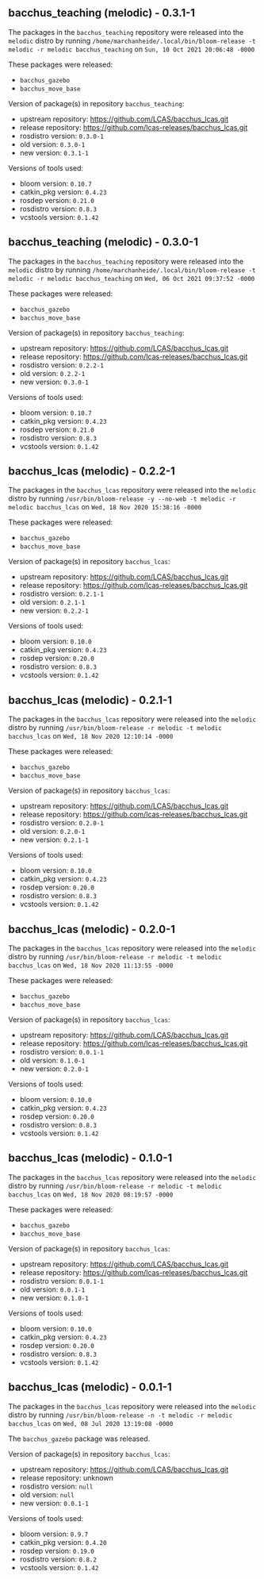 ## bacchus_teaching (melodic) - 0.3.1-1

The packages in the `bacchus_teaching` repository were released into the `melodic` distro by running `/home/marchanheide/.local/bin/bloom-release -t melodic -r melodic bacchus_teaching` on `Sun, 10 Oct 2021 20:06:48 -0000`

These packages were released:
- `bacchus_gazebo`
- `bacchus_move_base`

Version of package(s) in repository `bacchus_teaching`:

- upstream repository: https://github.com/LCAS/bacchus_lcas.git
- release repository: https://github.com/lcas-releases/bacchus_lcas.git
- rosdistro version: `0.3.0-1`
- old version: `0.3.0-1`
- new version: `0.3.1-1`

Versions of tools used:

- bloom version: `0.10.7`
- catkin_pkg version: `0.4.23`
- rosdep version: `0.21.0`
- rosdistro version: `0.8.3`
- vcstools version: `0.1.42`


## bacchus_teaching (melodic) - 0.3.0-1

The packages in the `bacchus_teaching` repository were released into the `melodic` distro by running `/home/marchanheide/.local/bin/bloom-release -t melodic -r melodic bacchus_teaching` on `Wed, 06 Oct 2021 09:37:52 -0000`

These packages were released:
- `bacchus_gazebo`
- `bacchus_move_base`

Version of package(s) in repository `bacchus_teaching`:

- upstream repository: https://github.com/LCAS/bacchus_lcas.git
- release repository: https://github.com/lcas-releases/bacchus_lcas.git
- rosdistro version: `0.2.2-1`
- old version: `0.2.2-1`
- new version: `0.3.0-1`

Versions of tools used:

- bloom version: `0.10.7`
- catkin_pkg version: `0.4.23`
- rosdep version: `0.21.0`
- rosdistro version: `0.8.3`
- vcstools version: `0.1.42`


## bacchus_lcas (melodic) - 0.2.2-1

The packages in the `bacchus_lcas` repository were released into the `melodic` distro by running `/usr/bin/bloom-release -y --no-web -t melodic -r melodic bacchus_lcas` on `Wed, 18 Nov 2020 15:38:16 -0000`

These packages were released:
- `bacchus_gazebo`
- `bacchus_move_base`

Version of package(s) in repository `bacchus_lcas`:

- upstream repository: https://github.com/LCAS/bacchus_lcas.git
- release repository: https://github.com/lcas-releases/bacchus_lcas.git
- rosdistro version: `0.2.1-1`
- old version: `0.2.1-1`
- new version: `0.2.2-1`

Versions of tools used:

- bloom version: `0.10.0`
- catkin_pkg version: `0.4.23`
- rosdep version: `0.20.0`
- rosdistro version: `0.8.3`
- vcstools version: `0.1.42`


## bacchus_lcas (melodic) - 0.2.1-1

The packages in the `bacchus_lcas` repository were released into the `melodic` distro by running `/usr/bin/bloom-release -r melodic -t melodic bacchus_lcas` on `Wed, 18 Nov 2020 12:10:14 -0000`

These packages were released:
- `bacchus_gazebo`
- `bacchus_move_base`

Version of package(s) in repository `bacchus_lcas`:

- upstream repository: https://github.com/LCAS/bacchus_lcas.git
- release repository: https://github.com/lcas-releases/bacchus_lcas.git
- rosdistro version: `0.2.0-1`
- old version: `0.2.0-1`
- new version: `0.2.1-1`

Versions of tools used:

- bloom version: `0.10.0`
- catkin_pkg version: `0.4.23`
- rosdep version: `0.20.0`
- rosdistro version: `0.8.3`
- vcstools version: `0.1.42`


## bacchus_lcas (melodic) - 0.2.0-1

The packages in the `bacchus_lcas` repository were released into the `melodic` distro by running `/usr/bin/bloom-release -r melodic -t melodic bacchus_lcas` on `Wed, 18 Nov 2020 11:13:55 -0000`

These packages were released:
- `bacchus_gazebo`
- `bacchus_move_base`

Version of package(s) in repository `bacchus_lcas`:

- upstream repository: https://github.com/LCAS/bacchus_lcas.git
- release repository: https://github.com/lcas-releases/bacchus_lcas.git
- rosdistro version: `0.0.1-1`
- old version: `0.1.0-1`
- new version: `0.2.0-1`

Versions of tools used:

- bloom version: `0.10.0`
- catkin_pkg version: `0.4.23`
- rosdep version: `0.20.0`
- rosdistro version: `0.8.3`
- vcstools version: `0.1.42`


## bacchus_lcas (melodic) - 0.1.0-1

The packages in the `bacchus_lcas` repository were released into the `melodic` distro by running `/usr/bin/bloom-release -r melodic -t melodic bacchus_lcas` on `Wed, 18 Nov 2020 08:19:57 -0000`

These packages were released:
- `bacchus_gazebo`
- `bacchus_move_base`

Version of package(s) in repository `bacchus_lcas`:

- upstream repository: https://github.com/LCAS/bacchus_lcas.git
- release repository: https://github.com/lcas-releases/bacchus_lcas.git
- rosdistro version: `0.0.1-1`
- old version: `0.0.1-1`
- new version: `0.1.0-1`

Versions of tools used:

- bloom version: `0.10.0`
- catkin_pkg version: `0.4.23`
- rosdep version: `0.20.0`
- rosdistro version: `0.8.3`
- vcstools version: `0.1.42`


## bacchus_lcas (melodic) - 0.0.1-1

The packages in the `bacchus_lcas` repository were released into the `melodic` distro by running `/usr/bin/bloom-release -n -t melodic -r melodic bacchus_lcas` on `Wed, 08 Jul 2020 13:19:08 -0000`

The `bacchus_gazebo` package was released.

Version of package(s) in repository `bacchus_lcas`:

- upstream repository: https://github.com/LCAS/bacchus_lcas.git
- release repository: unknown
- rosdistro version: `null`
- old version: `null`
- new version: `0.0.1-1`

Versions of tools used:

- bloom version: `0.9.7`
- catkin_pkg version: `0.4.20`
- rosdep version: `0.19.0`
- rosdistro version: `0.8.2`
- vcstools version: `0.1.42`


